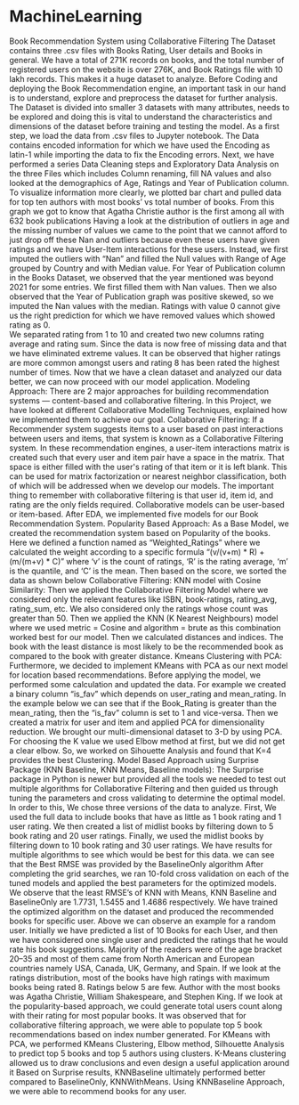 # MachineLearning
Book Recommendation System using Collaborative Filtering
The Dataset contains three .csv files with Books Rating, User details and Books in general. We have a total of 271K records on books, and the total number of registered users on the website is over 276K, and Book Ratings file with 10 lakh records. This makes it a huge dataset to analyze. Before Coding and deploying the Book Recommendation engine, an important task in our hand is to understand, explore and preprocess the dataset for further analysis. The Dataset is divided into smaller 3 datasets with many attributes, needs to be explored and doing this is vital to understand the characteristics and dimensions of the dataset before training and testing the model. 
As a first step, we load the data from .csv files to Jupyter notebook. The Data contains encoded information for which we have used the Encoding as latin-1 while importing the data to fix the Encoding errors. Next, we have performed a series Data Cleaning steps and Exploratory Data Analysis on the three Files which includes Column renaming, fill NA values and also looked at the demographics of Age, Ratings and Year of Publication column. To visualize information more clearly, we plotted bar chart and pulled data for top ten authors with most books’ vs total number of books. From this graph we got to know that Agatha Christie author is the first among all with 632 book publications
Having a look at the distribution of outliers in age and the missing number of values we came to the point that we cannot afford to just drop off these Nan and outliers because even these users have given ratings and we have User-Item interactions for these users. Instead, we first imputed the outliers with “Nan” and filled the Null values with Range of Age grouped by Country and with Median value. 
For Year of Publication column in the Books Dataset, we observed that the year mentioned was beyond 2021 for some entries. We first filled them with Nan values. Then we also observed that the Year of Publication graph was positive skewed, so we imputed the Nan values with the median. Ratings with value 0 cannot give us the right prediction for which we have removed values which showed rating as 0.  
We separated rating from 1 to 10 and created two new columns rating average and rating sum. Since the data is now free of missing data and that we have eliminated extreme values. It can be observed that higher ratings are more common amongst users and rating 8 has been rated the highest number of times. Now that we have a clean dataset and analyzed our data better, we can now proceed with our model application.
Modeling Approach:
There are 2 major approaches for building recommendation systems — content-based and collaborative filtering. In this Project, we have looked at different Collaborative Modelling Techniques, explained how we implemented them to achieve our goal. 
Collaborative Filtering:
If a Recommender system suggests items to a user based on past interactions between users and items, that system is known as a Collaborative Filtering system. In these recommendation engines, a user-item interactions matrix is created such that every user and item pair have a space in the matrix. That space is either filled with the user's rating of that item or it is left blank. This can be used for matrix factorization or nearest neighbor classification, both of which will be addressed when we develop our models. The important thing to remember with collaborative filtering is that user id, item id, and rating are the only fields required. Collaborative models can be user-based or item-based. After EDA, we implemented five models for our Book Recommendation System.
Popularity Based Approach:
As a Base Model, we created the recommendation system based on Popularity of the books. Here we defined a function named as “Weighted_Ratings” where we calculated the weight according to a specific formula “(v/(v+m) * R) + (m/(m+v) * C)” where ‘v’ is the count of ratings, ‘R’ is the rating average, ‘m’ is the quantile, and ‘C’ is the mean. Then based on the score, we sorted the data as shown below
Collaborative Filtering:
KNN model with Cosine Similarity:
Then we applied the Collaborative Filtering Model where we considered only the relevant features like ISBN, book-ratings, rating_avg, rating_sum, etc. We also considered only the ratings whose count was greater than 50. 
Then we applied the KNN (K Nearest Neighbours) model where we used metric = Cosine and algorithm = brute as this combination worked best for our model. Then we calculated distances and indices. The book with the least distance is most likely to be the recommended book as compared to the book with greater distance.
Kmeans Clustering with PCA:
Furthermore, we decided to implement KMeans with PCA as our next model for location based recommendations. Before applying the model, we performed some calculation and updated the data. For example we created a binary column “is_fav” which depends on user_rating and mean_rating. In the example below we can see that if the Book_Rating is greater than the mean_rating, then the “is_fav” column is set to 1 and vice-versa. Then we created a matrix for user and item and applied PCA for dimensionality reduction.
We brought our multi-dimensional dataset to 3-D by using PCA. For choosing the K value we used Elbow method at first, but we did not get a clear elbow. So, we worked on Sihouette Analysis and found that K=4 provides the best Clustering.
Model Based Approach using Surprise Package (KNN Baseline, KNN Means, Baseline models):
The Surprise package in Python is newer but provided all the tools we needed to test out multiple algorithms for Collaborative Filtering and then guided us through tuning the parameters and cross validating to determine the optimal model. In order to this, We chose three versions of the data to analyze. First, We used the full data to include books that have as little as 1 book rating and 1 user rating. We then created a list of midlist books by filtering down to 5 book rating and 20 user ratings. Finally, we used the midlist books by filtering down to 10 book rating and 30 user ratings. We have results for multiple algorithms to see which would be best for this data. we can see that the Best RMSE was provided by the BaselineOnly algorithm
After completing the grid searches, we ran 10-fold cross validation on each of the tuned models and applied the best parameters for the optimized models. We observe that the least RMSE’s of KNN with Means, KNN Baseline and BaselineOnly are 1.7731, 1.5455 and 1.4686 respectively.
We have trained the optimized algorithm on the dataset and produced the recommended books for specific user. Above we can observe an example for a random user. Initially we have predicted a list of 10 Books for each User, and then we have considered one single user and predicted the ratings that he would rate his book suggestions. 
Majority of the readers were of the age bracket 20–35 and most of them came from North American and European countries namely USA, Canada, UK, Germany, and Spain. If we look at the ratings distribution, most of the books have high ratings with maximum books being rated 8. Ratings below 5 are few. Author with the most books was Agatha Christie, William Shakespeare, and Stephen King. If we look at the popularity-based approach, we could generate total users count along with their rating for most popular books. It was observed that for collaborative filtering approach, we were able to populate top 5 book recommendations based on index number generated. For KMeans with PCA, we performed KMeans Clustering, Elbow method, Silhouette Analysis to predict top 5 books and top 5 authors using clusters. K-Means clustering allowed us to draw conclusions and even design a useful application around it
Based on Surprise results, KNNBaseline ultimately performed better compared to BaselineOnly, KNNWithMeans. Using KNNBaseline Approach, we were able to recommend books for any user.
